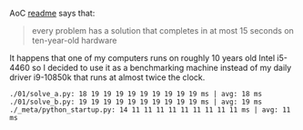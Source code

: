 AoC [readme](https://adventofcode.com/2024/about) says that:
> every problem has a solution that completes in at most 15 seconds on ten-year-old hardware

It happens that one of my computers runs on roughly 10 years old Intel i5-4460 so I decided to use it as a benchmarking machine instead of my daily driver i9-10850k that runs at almost twice the clock.

```
./01/solve_a.py: 18 19 19 19 19 19 19 19 19 19 ms | avg: 18 ms
./01/solve_b.py: 19 19 19 19 19 19 19 19 19 19 ms | avg: 19 ms
./_meta/python_startup.py: 14 11 11 11 11 11 11 11 11 11 ms | avg: 11 ms
```
